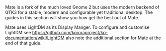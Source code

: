 Mate is a fork of the much loved Gnome 2 but uses the modern backend of GTK3 for a stable, modern and configurable yet traditional desktop. The guides in this section will show you how get the best out of Mate.

Mate uses LightDM as its Display Manger. To configure and customise LightDM see <https://github.com/kororaproject/kp-documentation/wiki/LightDM> also note the additional section for Mate at the end of that guide.